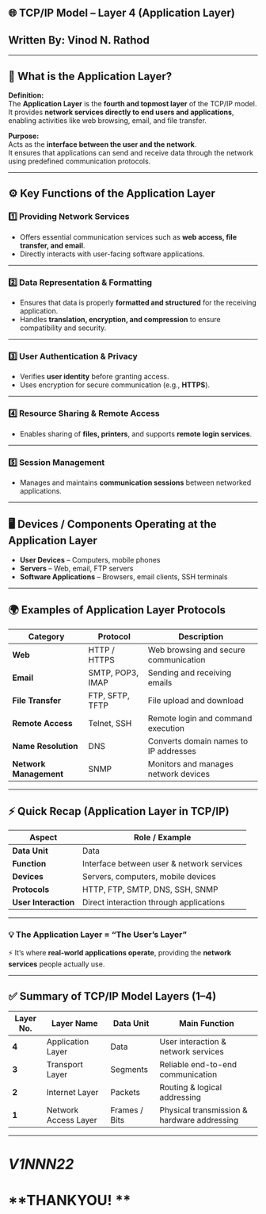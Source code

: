 

## 🌐 TCP/IP Model – Layer 4 (Application Layer)

## **Written By:** Vinod N. Rathod  


---
## 📘 What is the Application Layer?

**Definition:**  
The **Application Layer** is the **fourth and topmost layer** of the TCP/IP model.  
It provides **network services directly to end users and applications**, enabling activities like web browsing, email, and file transfer.

**Purpose:**  
Acts as the **interface between the user and the network**.  
It ensures that applications can send and receive data through the network using predefined communication protocols.

---

## ⚙️ Key Functions of the Application Layer

### 1️⃣ Providing Network Services
- Offers essential communication services such as **web access, file transfer, and email**.  
- Directly interacts with user-facing software applications.

---

### 2️⃣ Data Representation & Formatting
- Ensures that data is properly **formatted and structured** for the receiving application.  
- Handles **translation, encryption, and compression** to ensure compatibility and security.

---

### 3️⃣ User Authentication & Privacy
- Verifies **user identity** before granting access.  
- Uses encryption for secure communication (e.g., **HTTPS**).

---

### 4️⃣ Resource Sharing & Remote Access
- Enables sharing of **files, printers**, and supports **remote login services**.

---

### 5️⃣ Session Management
- Manages and maintains **communication sessions** between networked applications.

---

## 🖥️ Devices / Components Operating at the Application Layer
- **User Devices** – Computers, mobile phones  
- **Servers** – Web, email, FTP servers  
- **Software Applications** – Browsers, email clients, SSH terminals  

---

## 🌍 Examples of Application Layer Protocols

| **Category** | **Protocol** | **Description** |
|---------------|--------------|------------------|
| **Web** | HTTP / HTTPS | Web browsing and secure communication |
| **Email** | SMTP, POP3, IMAP | Sending and receiving emails |
| **File Transfer** | FTP, SFTP, TFTP | File upload and download |
| **Remote Access** | Telnet, SSH | Remote login and command execution |
| **Name Resolution** | DNS | Converts domain names to IP addresses |
| **Network Management** | SNMP | Monitors and manages network devices |

---

## ⚡ Quick Recap (Application Layer in TCP/IP)

| **Aspect** | **Role / Example** |
|-------------|--------------------|
| **Data Unit** | Data |
| **Function** | Interface between user & network services |
| **Devices** | Servers, computers, mobile devices |
| **Protocols** | HTTP, FTP, SMTP, DNS, SSH, SNMP |
| **User Interaction** | Direct interaction through applications |

---

### 💡 The Application Layer = “The User’s Layer”  
⚡ It’s where **real-world applications operate**, providing the **network services** people actually use.

---

## ✅ Summary of TCP/IP Model Layers (1–4)

| **Layer No.** | **Layer Name** | **Data Unit** | **Main Function** |
|----------------|----------------|----------------|-------------------|
| **4** | Application Layer | Data | User interaction & network services |
| **3** | Transport Layer | Segments | Reliable end-to-end communication |
| **2** | Internet Layer | Packets | Routing & logical addressing |
| **1** | Network Access Layer | Frames / Bits | Physical transmission & hardware addressing |

---

# *V1NNN22*  
# **THANKYOU! **

